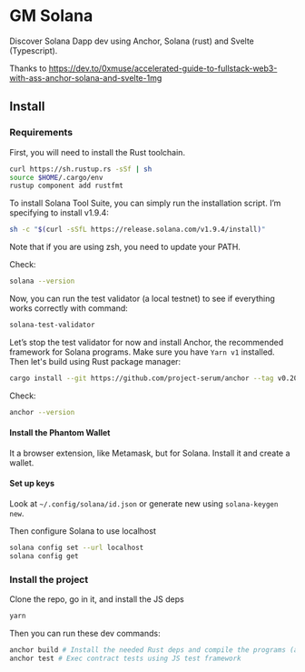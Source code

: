 # GM Solana

Discover Solana Dapp dev using Anchor, Solana (rust) and Svelte (Typescript).

Thanks to https://dev.to/0xmuse/accelerated-guide-to-fullstack-web3-with-ass-anchor-solana-and-svelte-1mg

## Install

### Requirements

First, you will need to install the Rust toolchain.

```bash
curl https://sh.rustup.rs -sSf | sh
source $HOME/.cargo/env
rustup component add rustfmt
```

To install Solana Tool Suite, you can simply run the installation script. I’m specifying to install v1.9.4:

```bash
sh -c "$(curl -sSfL https://release.solana.com/v1.9.4/install)"
```

Note that if you are using zsh, you need to update your PATH.

Check:

```bash
solana --version
```

Now, you can run the test validator (a local testnet) to see if everything works correctly with command:

```bash
solana-test-validator
```

Let’s stop the test validator for now and install Anchor, the recommended framework for Solana programs.
Make sure you have `Yarn v1` installed. Then let's build using Rust package manager:

```bash
cargo install --git https://github.com/project-serum/anchor --tag v0.20.1 anchor-cli --locked
```

Check:

```bash
anchor --version
```

#### Install the Phantom Wallet

It a browser extension, like Metamask, but for Solana.
Install it and create a wallet.

#### Set up keys

Look at `~/.config/solana/id.json` or generate new using `solana-keygen new`.

Then configure Solana to use localhost

```bash
solana config set --url localhost
solana config get
```

### Install the project

Clone the repo, go in it, and install the JS deps

```bash
yarn
```

Then you can run these dev commands:

```bash
anchor build # Install the needed Rust deps and compile the programs (aka: Smart-contract)
anchor test # Exec contract tests using JS test framework
```
